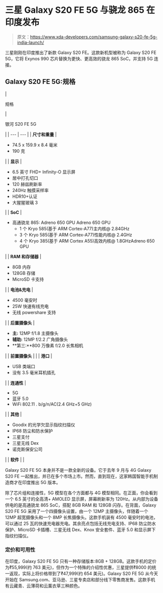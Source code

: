 # 三星 Galaxy S20 FE 5G 与骁龙 865 在印度发布

> 原文：<https://www.xda-developers.com/samsung-galaxy-s20-fe-5g-india-launch/>

三星刚刚在印度推出了新款 Galaxy S20 FE。这款新机型被称为 Galaxy S20 FE 5G，它将 Exynos 990 芯片替换为更快、更高效的骁龙 865 SoC，并支持 5G 连接。

## Galaxy S20 FE 5G:规格

| 

规格

 | 

银河 S20 FE 5G

 |
| --- | --- |
| **尺寸和重量** | 

*   74.5 x 159.9 x 8.4 毫米
*   190 克

 |
| **显示** | 

*   6.5 英寸 FHD+ Infinity-O 显示屏
*   居中打孔切口
*   120 赫兹刷新率
*   240Hz 触摸采样率
*   HDR10+认证
*   大猩猩玻璃 3

 |
| **SoC** | 

*   高通骁龙 865: Adreno 650 GPU Adreno 650 GPU
    *   1 个 Kryo 585(基于 ARM Cortex-A77)主内核@ 2.84GHz
    *   3 个 Kryo 585(基于 ARM Cortex-A77)性能内核@ 2.4GHz
    *   4 个 Kryo 385(基于 ARM Cortex A55)高效内核@ 1.8GHzAdreno 650 GPU

 |
| **RAM 和存储器** | 

*   8GB 内存
*   128GB 存储
*   MicroSD 卡支持

 |
| **电池&充电** | 

*   4500 毫安时
*   25W 快速有线充电
*   无线 powershare 支持

 |
| **后置摄像头** | 

*   **主:** 12MP f/1.8 主摄像头
*   **辅助:** 12MP f/2.2 广角摄像头
*   **第三:**800 万像素 f/2.0 长焦相机

 |
| **前置摄像头** |  |
| **港口** | 

*   USB 类端口
*   没有 3.5 毫米耳机插孔

 |
| **连通性** | 

*   5G
*   蓝牙 5.0
*   WiFi 802.11 . b/g/n/AC(2.4 GHz+5 GHz)

 |
| **其他** | 

*   Goodix 的光学欠显示指纹扫描仪
*   IP68 防尘和防水保护
*   三星支付
*   三星无线 Dex
*   诺克斯保安公司

 |
| **软件** |  |

Galaxy S20 FE 5G 本身并不是一款全新的设备。它于去年 9 月与 4G Galaxy S20 FE 一起推出，并已在多个市场上市。然而，直到现在，这家韩国智能手机制造商才在印度推出 5G 版本。

除了芯片组和连接性，5G 模型在各个方面都与 4G 模型相同。在正面，你会看到一个 6.5 英寸的全高清+ AMOLED 显示屏，屏幕刷新率为 120Hz。从内部为设备供电的是高通骁龙 865 SoC，搭配 8GB RAM 和 128GB 闪存。在背面，Galaxy S20 FE 5G 采用了一个四摄像头设置，由一个 12MP 主摄像头，伴随着一个 12MP 超宽摄像头和一个 8MP 长焦摄像头。这款手机装有 4500 毫安时的电池，可以通过 25 瓦的快速充电器充电。其余亮点包括无线充电支持、IP68 防尘防水保护、MicroSD 卡插槽、三星无线 Dex、Knox 安全套件、蓝牙 5.0 和显示屏下指纹扫描仪。

### 定价和可用性

在印度，Galaxy S20 FE 5G 只有一种存储版本:8GB + 128GB。这款手机的定价为₹55,999(约 763 美元)，但作为一个特殊的介绍性优惠，三星提供₹8000 的统一返现，实际上将价格带到了₹47,999(约 654 美元)。Galaxy S20 FE 5G 从今天开始在 Samsung.com、亚马逊、三星专卖店和部分线下零售商发售。这款手机有云藏青、云薄荷和云薰衣草三种颜色。